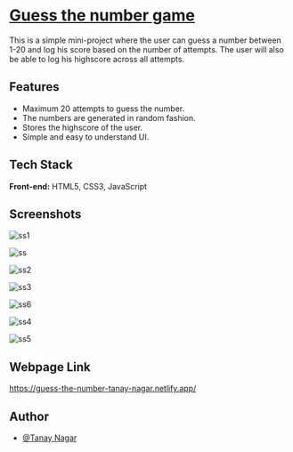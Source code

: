 # [Guess the number game](https://guess-the-number-tanay-nagar.netlify.app/)

This is a simple mini-project where the user can guess a number between 1-20 and log his score based on the number of attempts. The user will also be able to log his highscore across all attempts.
## Features

- Maximum 20 attempts to guess the number.
- The numbers are generated in random fashion.
- Stores the highscore of the user.
- Simple and easy to understand UI.

  
## Tech Stack

**Front-end:** HTML5, CSS3, JavaScript



  
## Screenshots

![ss1](https://user-images.githubusercontent.com/86257435/133755113-524bfa9c-8fc5-485f-b846-2b4bb91e6c1b.PNG)

![ss](https://user-images.githubusercontent.com/86257435/133755464-6972e58d-59d0-4380-a26c-b75afb6b4854.PNG)

![ss2](https://user-images.githubusercontent.com/86257435/133755145-30e51f92-99f4-4a7f-a87f-245d9c1fc0b6.PNG)

![ss3](https://user-images.githubusercontent.com/86257435/133755158-b31f864a-3083-4798-b51c-cae0348657e8.PNG)

![ss6](https://user-images.githubusercontent.com/86257435/133817157-7b3f323f-2141-4ec5-8c67-d144ec8da53d.PNG)

![ss4](https://user-images.githubusercontent.com/86257435/133755185-9e8d97a8-6edb-4e97-89cf-2b12d784862c.PNG)

![ss5](https://user-images.githubusercontent.com/86257435/133755201-fcfd2b29-e0ad-491e-9bfc-613f43e9ade7.PNG)


## Webpage Link

https://guess-the-number-tanay-nagar.netlify.app/


## Author

- [@Tanay Nagar](https://www.github.com/Tanay2409)

  
